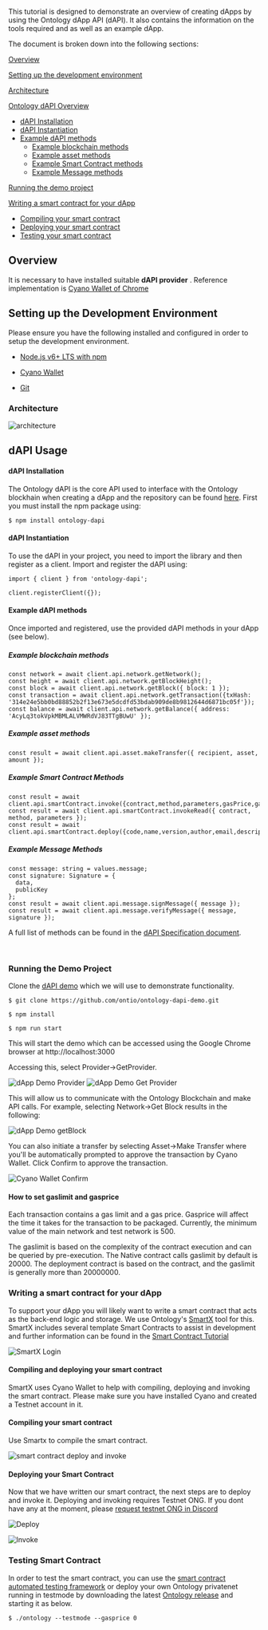 

This tutorial is designed to demonstrate an overview of creating dApps by using the Ontology dApp API (dAPI). It also contains the information on the tools required and as well as an example dApp.

The document is broken down into the following sections:

[Overview](#overview)

[Setting up the development environment](#setting-up-the-development-environment)

[Architecture](#Architecture)

[Ontology dAPI Overview](#ontology-dapi-overview)
+ [dAPI Installation](#dapi-installation)
+ [dAPI Instantiation](#dapi-instantiation)
+ [Example dAPI methods](#example-dapi-methods)
	+ [Example blockchain methods](#example-blockchain-methods)
	+ [Example asset methods](#example-asset-methods)
	+ [Example Smart Contract methods](#example-smart-contract-methods)
	+ [Example Message methods](#example-message-methods)

[Running the demo project](#running-the-demo-project)

[Writing a smart contract for your dApp](#writing-a-smart-contract-for-your-dapp)
+ [Compiling your smart contract](#compiling-your-smart-contract)
+ [Deploying your smart contract](#deploying-your-smart-contract)
+ [Testing your smart contract](#testing-your-smart-contract)


## Overview

It is necessary to have installed suitable **dAPI provider** . Reference implementation is [Cyano Wallet of Chrome](https://github.com/ontio/cyano-wallet)





## Setting up the Development Environment

Please ensure you have the following installed and configured in order to setup the development environment.

- [Node.js v6+ LTS with npm](https://nodejs.org/en/)

- [Cyano Wallet]( https://chrome.google.com/webstore/detail/ontology-web-wallet/dkdedlpgdmmkkfjabffeganieamfklkm)

- [Git](https://git-scm.com/)

### Architecture

![architecture](https://raw.githubusercontent.com/ontio-community/bounty-program-report/master/image/dapi.png)

##  dAPI Usage
#### dAPI Installation
The Ontology dAPI is the core API used to interface with the Ontology blockhain when creating a dApp and the repository can be found [here](https://github.com/ontio/ontology-dapi). First you must install the npm package using: 

```
$ npm install ontology-dapi
```

#### dAPI Instantiation

To use the dAPI in your project, you need to import the library and then register as a client.
Import and register the dAPI using:
```
import { client } from 'ontology-dapi';

client.registerClient({});
```

#### Example dAPI methods
Once imported and registered, use the provided dAPI methods in your dApp (see below).
##### Example blockchain methods
```
const network = await client.api.network.getNetwork();
const height = await client.api.network.getBlockHeight();
const block = await client.api.network.getBlock({ block: 1 });
const transaction = await client.api.network.getTransaction({txHash: '314e24e5bb0bd88852b2f13e673e5dcdfd53bdab909de8b9812644d6871bc05f'});
const balance = await client.api.network.getBalance({ address: 'AcyLq3tokVpkMBMLALVMWRdVJ83TTgBUwU' });
```
##### Example asset methods

```
const result = await client.api.asset.makeTransfer({ recipient, asset, amount });
```

##### Example Smart Contract Methods

```
const result = await client.api.smartContract.invoke({contract,method,parameters,gasPrice,gasLimit,requireIdentity});
const result = await client.api.smartContract.invokeRead({ contract, method, parameters });
const result = await client.api.smartContract.deploy({code,name,version,author,email,description,needStorage,gasPrice,gasLimit});
```
##### Example Message Methods

```
const message: string = values.message;
const signature: Signature = {
  data,
  publicKey
};
const result = await client.api.message.signMessage({ message });
const result = await client.api.message.verifyMessage({ message, signature });
```

A full list of methods can be found in the [dAPI Specification document](https://github.com/backslash47/OEPs/blob/oep-dapp-api/OEP-6/OEP-6.mediawiki). <p><br> 


### Running the Demo Project

Clone the [dAPI demo](https://github.com/ontio/ontology-dapi-demo) which we will use to demonstrate functionality.

```
$ git clone https://github.com/ontio/ontology-dapi-demo.git

$ npm install

$ npm run start
```

This will start the demo which can be accessed using the Google Chrome browser at http://localhost:3000

Accessing this, select Provider->GetProvider.

![dApp Demo Provider](https://raw.githubusercontent.com/ontio/documentation/master/docs/lib/images/dappdemofirstscreen.png)
![dApp Demo Get Provider](https://raw.githubusercontent.com/ontio/documentation/master/docs/lib/images/dappdemoregisterprovider.png)

This will allow us to communicate with the Ontology Blockchain and make API calls.  For example, selecting Network->Get Block results in the following:

![dApp Demo getBlock](https://raw.githubusercontent.com/ontio/documentation/master/docs/lib/images/dappdemonetworkblock.png)

You can also initiate a transfer by selecting Asset->Make Transfer where you'll be automatically prompted to approve the transaction by Cyano Wallet. Click Confirm to approve the transaction.

![Cyano Wallet Confirm](https://raw.githubusercontent.com/ontio/documentation/master/docs/lib/images/demo.png)

#### How to set gaslimit and gasprice

Each transaction contains a gas limit and a gas price. Gasprice will affect the time it takes for the transaction to be packaged. Currently, the minimum value of the main network and test network is 500.

The gaslimit is based on the complexity of the contract execution and can be queried by pre-execution.  The Native contract calls gaslimit by default is 20000. The deployment contract is based on the contract, and the gaslimit is generally more than 20000000.

### Writing a smart contract for your dApp


To support your dApp you will likely want to write a smart contract that acts as the back-end logic and storage. We use Ontology's [SmartX](http://smartx.ont.io/) tool for this. SmartX includes several template Smart Contracts to assist in development and further information can be found in the [Smart Contract Tutorial](https://github.com/ontio/documentation/tree/master/smart-contract-tutorial)


![SmartX Login](https://raw.githubusercontent.com/ontio/documentation/master/docs/lib/images/smartx.png)


#### Compiling and deploying your smart contract

SmartX uses Cyano Wallet to help with compiling, deploying and invoking the smart contract. Please make sure you have installed Cyano and created a Testnet account in it.

#### Compiling your smart contract

Use Smartx to compile the smart contract.

![smart contract deploy and invoke](https://raw.githubusercontent.com/ontio/documentation/master/docs/lib/images/smartx-deploy.png)

#### Deploying your Smart Contract

Now that we have written our smart contract, the next steps are to deploy and invoke it. Deploying and invoking requires Testnet ONG.  If you dont have any at the moment, please [request testnet ONG in Discord](https://discordapp.com/channels/400884201773334540/453499298097922068)

![Deploy](https://s1.ax1x.com/2018/09/03/PzhTCd.png)



![Invoke](https://s1.ax1x.com/2018/09/03/Pz5JO0.png) 

### Testing Smart Contract

In order to test the smart contract, you can use the [smart contract automated testing framework](https://github.com/ontio-community/ontology-sctf) or deploy your own Ontology privatenet running in testmode by downloading the latest [Ontology release](https://github.com/ontio/ontology/releases) and starting it as below.
```
$ ./ontology --testmode --gasprice 0

```
